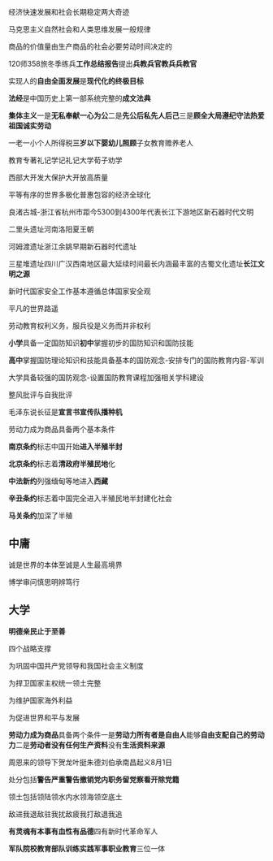 经济快速发展和社会长期稳定两大奇迹

马克思主义自然社会和人类思维发展一般规律

商品的价值量由生产商品的社会必要劳动时间决定的

120师358旅冬季练兵**工作总结报告**提出**兵教兵官教兵兵教官**

实现人的**自由全面发展**是**现代化的终极目标**

**法经**是中国历史上第一部系统完整的**成文法典**

**集体主义**一是**无私奉献一心为公**二是**先公后私先人后己**三是**顾全大局遵纪守法热爱祖国诚实劳动**

一老一小个人所得税**三岁以下婴幼儿照顾**子女教育赡养老人

教育专著礼记学记礼记大学荀子劝学

西部大开发大保护大开放高质量

平等有序的世界多极化普惠包容的经济全球化

良渚古城-浙江省杭州市距今5300到4300年代表长江下游地区新石器时代文明

二里头遗址河南洛阳夏王朝

河姆渡遗址浙江余姚早期新石器时代遗址

三星堆遗址四川广汉西南地区最大延续时间最长内涵最丰富的古蜀文化遗址**长江文明之源**

新时代国家安全工作基本遵循总体国家安全观

平凡的世界路遥

劳动教育权利义务，服兵役是义务而并非权利

**小学**具备一定国防知识**初中**掌握初步的国防知识和国防技能

**高中**掌握国防理论知识和技能具备基本的国防观念-安排专门的国防教育内容-军训

大学具备较强的国防观念-设置国防教育课程加强相关学科建设

整风批评与自我批评

毛泽东说长征是**宣言书宣传队播种机**

劳动力成为商品具备两个基本条件

**南京条约**标志中国开始**进入半殖半封**

**北京条约**标志着**清政府半殖民地**化

**中法新约**列强缅甸等地进入**西藏**

**辛丑条约**标志着中国完全进入半殖民地半封建化社会

**马关条约**加深了半殖

## 中庸

诚是世界的本体至诚是人生最高境界

博学审问慎思明辨笃行

## 大学

**明德亲民止于至善**

四个战略支撑

为巩固中国共产党领导和我国社会主义制度

为捍卫国家主权统一领土完整

为维护国家海外利益

为促进世界和平与发展

**劳动力成为商品**具备两个条件一是**劳动力所有者是自由人**能够**自由支配自己的劳动力**二是**劳动者没有任何生产资料**没有**生活资料来源**

周恩来的领导下贺龙叶挺朱德刘伯承南昌起义8月1日

处分包括**警告严重警告撤销党内职务留党察看开除党籍**

领土包括领陆领水内水领海领空底土

敌进我退敌驻我扰敌疲我打敌退我追

**有灵魂有本事有血性有品德**四有新时代革命军人

**军队院校教育部队训练实践军事职业教育**三位一体
